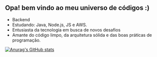 ## Opa! bem vindo ao meu universo de códigos :)

- Backend
- Estudando: Java, Node.js, JS e AWS.
- Entusiasta da tecnologia em busca de novos desafios 
- Amante do código limpo, da arquitetura sólida e das boas práticas de programação.

[![Anurag's GitHub stats](https://github-readme-stats.vercel.app/api?username=saviokane)](https://github.com/saviokane/github-readme-stats)

